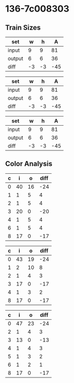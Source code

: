# 136-7c008303
## Train Sizes

|set|w|h|A|
|---|---|---|---|
|input|9|9|81|
|output|6|6|36|
|diff|-3|-3|-45|


|set|w|h|A|
|---|---|---|---|
|input|9|9|81|
|output|6|6|36|
|diff|-3|-3|-45|


|set|w|h|A|
|---|---|---|---|
|input|9|9|81|
|output|6|6|36|
|diff|-3|-3|-45|


## Color Analysis

|c|i|o|diff|
|---|---|---|---|
|0|40|16|-24|
|1|1|5|4|
|2|1|5|4|
|3|20|0|-20|
|4|1|5|4|
|6|1|5|4|
|8|17|0|-17|


|c|i|o|diff|
|---|---|---|---|
|0|43|19|-24|
|1|2|10|8|
|2|1|4|3|
|3|17|0|-17|
|4|1|3|2|
|8|17|0|-17|


|c|i|o|diff|
|---|---|---|---|
|0|47|23|-24|
|2|1|4|3|
|3|13|0|-13|
|4|1|4|3|
|5|1|3|2|
|6|1|2|1|
|8|17|0|-17|

